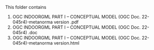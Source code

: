 This folder contains 
1. OGC INDOORGML PART I – CONCEPTUAL MODEL (OGC Doc. 22-045r4)-metanorma version .pdf
2. OGC INDOORGML PART I – CONCEPTUAL MODEL (OGC Doc. 22-045r4) .doc
3. OGC INDOORGML PART I – CONCEPTUAL MODEL (OGC Doc. 22-045r4)-metanorma version.html
